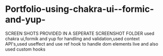 # Portfolio-using-chakra-ui--formic-and-yup-
SCREEN SHOTS PROVIDED IN A SEPERATE SCREENSHOT FOLDER
used chakra ui,formik and yup for handling and validation,used context API's,used useffect and use ref hook to handle dom elements live and also used custom hooks 
